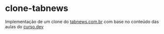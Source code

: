 # clone-tabnews
Implementação de um clone do [tabnews.com.br](https://tabnews.com.br) com base no conteúdo das aulas do [curso.dev](https://curso.dev)
